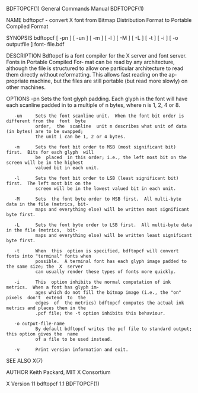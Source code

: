 BDFTOPCF(1)                             General Commands Manual                            BDFTOPCF(1)

NAME
       bdftopcf - convert X font from Bitmap Distribution Format to Portable Compiled Format

SYNOPSIS
       bdftopcf  [  -pn  ]  [  -un ] [ -m ] [ -l ] [ -M ] [ -L ] [ -t ] [ -i ] [ -o outputfile ] font‐
       file.bdf

DESCRIPTION
       Bdftopcf is a font compiler for the X server and font server.  Fonts in Portable Compiled  For‐
       mat  can  be  read by any architecture, although the file is structured to allow one particular
       architecture to read them directly without reformatting.  This allows fast reading on  the  ap‐
       propriate machine, but the files are still portable (but read more slowly) on other machines.

OPTIONS
       -pn     Sets  the font glyph padding.  Each glyph in the font will have each scanline padded in
               to a multiple of n bytes, where n is 1, 2, 4 or 8.

       -un     Sets the font scanline unit.  When the font bit order is different from the  font  byte
               order,  the  scanline  unit n describes what unit of data (in bytes) are to be swapped;
               the unit i can be 1, 2 or 4 bytes.

       -m      Sets the font bit order to MSB (most significant bit) first.  Bits for each glyph  will
               be  placed  in this order; i.e., the left most bit on the screen will be in the highest
               valued bit in each unit.

       -l      Sets the font bit order to LSB (least significant bit) first.  The left most bit on the
               screen will be in the lowest valued bit in each unit.

       -M      Sets  the font byte order to MSB first.  All multi-byte data in the file (metrics, bit‐
               maps and everything else) will be written most significant byte first.

       -L      Sets the font byte order to LSB first.  All multi-byte data in the file (metrics,  bit‐
               maps and everything else) will be written least significant byte first.

       -t      When  this  option is specified, bdftopcf will convert fonts into "terminal" fonts when
               possible.  A terminal font has each glyph image padded to the same size; the  X  server
               can usually render these types of fonts more quickly.

       -i      This  option inhibits the normal computation of ink metrics.  When a font has glyph im‐
               ages which do not fill the bitmap image (i.e., the "on"  pixels  don't  extend  to  the
               edges  of  the metrics) bdftopcf computes the actual ink metrics and places them in the
               .pcf file; the -t option inhibits this behaviour.

       -o output-file-name
               By default bdftopcf writes the pcf file to standard output; this option gives the  name
               of a file to be used instead.

       -v      Print version information and exit.

SEE ALSO
       X(7)

AUTHOR
       Keith Packard, MIT X Consortium

X Version 11                                 bdftopcf 1.1                                  BDFTOPCF(1)
